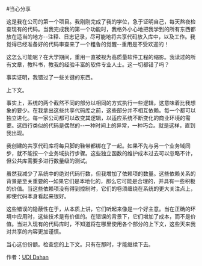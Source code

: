 #当心分享

这是我在公司的第一个项目。我刚刚完成了我的学位，急于证明自己，每天熬夜检查现有的代码。当我完成我的第一个功能时，我格外小心地把我学到的所有东西都放在适当的地方--注释、日志记录，尽可能地将共享代码放入库中，以及工作。我觉得已经准备好的代码审查来了一个粗鲁的觉醒--重用是不受欢迎的！

这怎么可能呢？在大学期间，重用一直被视为高质量软件工程的缩影。我读过的所有文章，教科书，教我的经验丰富的软件专业人士。这一切都错了吗？

事实证明，我错过了一些关键的东西。

上下文。

事实上，系统的两个截然不同的部分以相同的方式执行一些逻辑，这意味着比我想象的要少。在我拿出这些共享代码库之前，这些部分并不相互依赖。每一个都可以独立进化。每一家公司都可以改变其逻辑，以适应系统不断变化的商业环境的需要。这四行类似的代码是偶然的--一种时间上的异常，一种巧合。就是这样，直到我出现。

我创建的共享代码库将每只脚的鞋带都绑在了一起。如果不先与另一个业务域同步，就不能按一个业务域执行步骤。这些独立函数的维护成本过去可以忽略不计，但公共库需要多进行数量级的测试。

虽然我减少了系统中的绝对代码行数，但我增加了依赖项的数量。这些依赖关系的背景是至关重要的--如果它们是本地化的，那么它可能是合理的，并具有一些积极的价值。当这些依赖项没有得到控制时，它们的卷须缠绕在系统的更大关注点上，即使代码本身看起来很好。

这些错误的隐蔽性在于，从本质上讲，它们听起来像是一个好主意。当在正确的环境中应用时，这些技术是有价值的。在错误的背景下，它们增加了成本，而不是价值。当进入现有的代码库时，不知道将在哪里使用各个部分的上下文，这些天来我对共享的内容更加谨慎。

当心这份份额。检查您的上下文。只有在那时，才能继续下去。

作者：[UDI Dahan](http://programmer.97things.oreilly.com/wiki/index.php/Udi_Dahan)